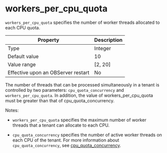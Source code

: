 workers_per_cpu_quota
==========================================

`workers_per_cpu_quota` specifies the number of worker threads allocated to each CPU quota.


| **Property** | **Description** |
|-------------------------|-----------|
| Type | Integer |
| Default value | 10 |
| Value range | \[2, 20\] |
| Effective upon an OBServer restart | No |



The number of threads that can be processed simultaneously in a tenant is controlled by two parameters: `cpu_quota_concurrency` and `workers_per_cpu_quota`. In addition, the value of workers_per_cpu_quota must be greater than that of cpu_quota_concurrency. 

Notes:

* `workers_per_cpu_quota` specifies the maximum number of worker threads that a tenant can allocate to each CPU.



* `cpu_quota_concurrency` specifies the number of active worker threads on each CPU of the tenant. For more information about `cpu_quota_concurrency`, see [cpu_quota_concurrency](../400.tenant-level-configuration-items/5500.cpu_quota_concurrency.md).





